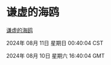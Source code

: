 # 谦虚的海鸥
[谦虚的海鸥](http://219.139.199.32:56308/qxdho/course/base/hotlink/index.php)

2024年 08月 11日 星期日 00:40:04 CST

2024年 08月 10日 星期六 16:40:04 GMT
